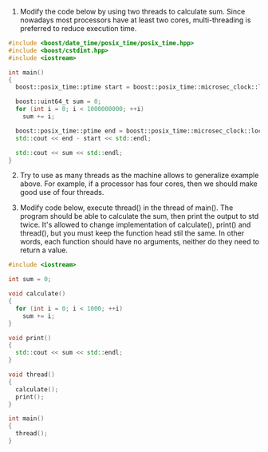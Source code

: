 1. Modify the code below by using two threads to calculate sum. Since nowadays most processors have at least two cores, multi-threading is preferred to reduce execution time.
```c++
#include <boost/date_time/posix_time/posix_time.hpp> 
#include <boost/cstdint.hpp> 
#include <iostream> 

int main() 
{ 
  boost::posix_time::ptime start = boost::posix_time::microsec_clock::local_time(); 

  boost::uint64_t sum = 0; 
  for (int i = 0; i < 1000000000; ++i) 
    sum += i; 

  boost::posix_time::ptime end = boost::posix_time::microsec_clock::local_time(); 
  std::cout << end - start << std::endl; 

  std::cout << sum << std::endl; 
} 
```
2. Try to use as many threads as the machine allows to generalize example above. For example, if a processor has four cores, then we should make good use of four threads.

3. Modify code below, execute thread() in the thread of main(). The program should be able to calculate the sum, then print the output to std twice. It's allowed to change implementation of calculate(), print() and thread(), but you must keep the function head stil the same. In other words, each function should have no arguments, neither do they need to return a value.
```c++
#include <iostream> 

int sum = 0; 

void calculate() 
{ 
  for (int i = 0; i < 1000; ++i) 
    sum += i; 
} 

void print() 
{ 
  std::cout << sum << std::endl; 
} 

void thread() 
{ 
  calculate(); 
  print(); 
} 

int main() 
{ 
  thread(); 
} 
```

